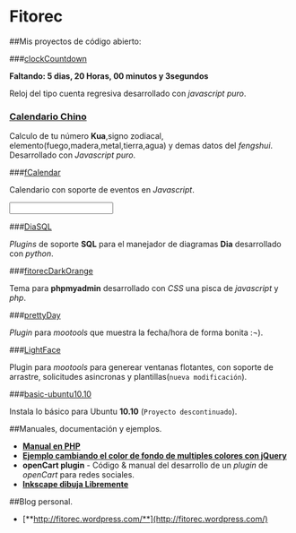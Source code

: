 Fitorec
==========================================

##Mis proyectos de código abierto:
 
###[clockCountdown](http://fitorec.github.com/clockCountdown.js/)

**Faltando: 5 dias, 20  Horas, 00 minutos y 3segundos**

<div id='clock'></div>

Reloj del tipo cuenta regresiva desarrollado con _javascript puro_.

### [Calendario Chino](http://fitorec.github.com/proyectos/calendario_chino/)

Calculo de tu número **Kua**,signo zodiacal, elemento(fuego,madera,metal,tierra,agua) y demas datos del _fengshui_. Desarrollado con _Javascript puro_.


###[fCalendar](http://fitorec.github.com/proyectos/fCalendar/)

Calendario con soporte de eventos en _Javascript_.

<div id="miCalendarioConEventos"></div>
<input id='inputDate' >

###[DiaSQL](https://github.com/fitorec/diasql)

_Plugins_ de soporte **SQL** para el manejador de diagramas **Dia** desarrollado con _python_.

###[fitorecDarkOrange](http://fitorec.github.com/proyectos/phpmyadmin_theme_dark_orange/)

Tema para **phpmyadmin** desarrollado con _CSS_ una pisca de _javascript_ y _php_.

###[prettyDay](https://github.com/fitorec/prettydate)

_Plugin_ para _mootools_ que muestra la fecha/hora de forma bonita :¬).

###[LightFace](http://fitorec.github.com/proyectos/LightFace/)

Plugin para _mootools_ para generear ventanas flotantes, con soporte de arrastre, solicitudes asincronas y plantillas(`nueva modificación`).

###[basic-ubuntu10.10](https://github.com/fitorec/basic-ubuntu10.10)

Instala lo básico para Ubuntu **10.10** (`Proyecto descontinuado`).


##Manuales, documentación y ejemplos.

 - [**Manual en PHP**](./manual_php/)
 - [**Ejemplo cambiando el color de fondo de multiples colores con jQuery**](./manuales/ejemplo_color_de_fondo_cambiante/)
 - **openCart plugin** - Código & manual del desarrollo de un _plugin_ de _openCart_ para redes sociales.
 - [**Inkscape dibuja Libremente**](./inkscape_dibuja_libremente/)


##Blog personal.

- [**http://fitorec.wordpress.com/**](http://fitorec.wordpress.com/)

